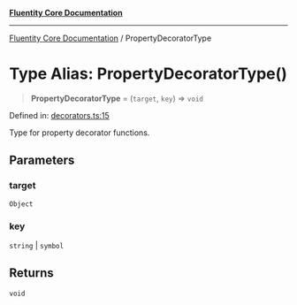 [**Fluentity Core Documentation**](../README.md)

***

[Fluentity Core Documentation](../globals.md) / PropertyDecoratorType

# Type Alias: PropertyDecoratorType()

> **PropertyDecoratorType** = (`target`, `key`) => `void`

Defined in: [decorators.ts:15](https://github.com/cedricpierre/fluentity-core/blob/8e2af2c49efe8e91127ddf71a1f873baf08b923d/src/decorators.ts#L15)

Type for property decorator functions.

## Parameters

### target

`Object`

### key

`string` | `symbol`

## Returns

`void`
